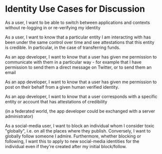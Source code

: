 # Identity Use Cases for Discussion

As a user, I want to be able to switch between applications and contexts without re-logging in or re-verifying my identity

As a user, I want to know that a particular entity I am interacting with has been under the same control over time and see attestations that this entity is credible.  In particular, in the case of transferring funds.

As an app developer, I want to know that a user has given me permission to communicate with them in a particular way - for example that I have permission to send them a direct message on Twitter, or to send them an email

As an app developer, I want to know that a user has given me permission to post on their behalf from a given human verified identity.

As an app developer, I want to know that a user corresponds with a specific entity or account that has attestations of credibility

(in a federated world, the app developer could be exchanged with a server administrator)

As a social-media user, I want to block an individual whom I consider toxic "globally", i.e. on all the places where they publish.  Conversely, I want to globally follow someone I admire. Furthermore, whether blocking or following, I want this to apply to new social-media identities for the individual even if they're created after my initial block/follow.


